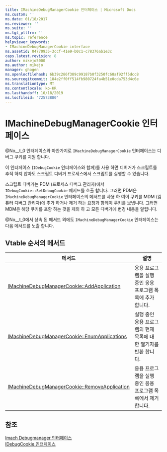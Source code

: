 ```yaml
---
title: IMachineDebugManagerCookie 인터페이스 | Microsoft Docs
ms.custom: ''
ms.date: 01/18/2017
ms.reviewer: ''
ms.suite: ''
ms.tgt_pltfrm: ''
ms.topic: reference
helpviewer_keywords:
- IMachineDebugManagerCookie interface
ms.assetid: 04770935-3ccf-41e9-b0c1-c78376ab1e3c
caps.latest.revision: 8
author: mikejo5000
ms.author: mikejo
manager: ghogen
ms.openlocfilehash: 6b39c286f389c99187b0f3250fc68af92ff5dcc8
ms.sourcegitcommit: 184e2ff0ff514fb980724fa4b51e0cda753d4c6e
ms.translationtype: MT
ms.contentlocale: ko-KR
ms.lasthandoff: 10/18/2019
ms.locfileid: "72573880"
---
```

# <a name="imachinedebugmanagercookie-interface"></a>IMachineDebugManagerCookie 인터페이스
@No__t_0 인터페이스와 마찬가지로 `IMachineDebugManagerCookie` 인터페이스는 디버그 쿠키를 지원 합니다.  
  
 이 인터페이스 (`IDebugCookie` 인터페이스와 함께)를 사용 하면 디버거가 스크립트를 추적 하지 않아도 스크립트 디버거 프로세스에서 스크립트를 실행할 수 있습니다.  
  
 스크립트 디버거는 PDM (프로세스 디버그 관리자)에서 `IDebugCookie::SetDebugCookie` 메서드를 호출 합니다. 그러면 PDM은 `IMachineDebugManagerCookie` 인터페이스의 메서드를 사용 하 여이 쿠키를 MDM (컴퓨터 디버그 관리자)에 추가 하거나 제거 하는 요청과 함께이 쿠키를 보냅니다. 그러면 MDM은 해당 쿠키를 포함 하는 것을 제외 하 고 모든 디버거에 변경 내용을 알립니다.  
  
 @No__t_0에서 상속 된 메서드 외에도 `IMachineDebugManagerCookie` 인터페이스는 다음 메서드를 노출 합니다.  
  
## <a name="methods-in-vtable-order"></a>Vtable 순서의 메서드  
  
|메서드|설명|  
|------------|-----------------|  
|[IMachineDebugManagerCookie::AddApplication](../../winscript/reference/imachinedebugmanagercookie-addapplication.md)|응용 프로그램을 실행 중인 응용 프로그램 목록에 추가 합니다.|  
|[IMachineDebugManagerCookie::EnumApplications](../../winscript/reference/imachinedebugmanagercookie-enumapplications.md)|실행 중인 응용 프로그램의 현재 목록에 대 한 열거자를 반환 합니다.|  
|[IMachineDebugManagerCookie::RemoveApplication](../../winscript/reference/imachinedebugmanagercookie-removeapplication.md)|응용 프로그램을 실행 중인 응용 프로그램 목록에서 제거 합니다.|  
  
## <a name="see-also"></a>참조  
 [Imach  Debugmanager 인터페이스](../../winscript/reference/imachinedebugmanager-interface.md)  
 [IDebugCookie 인터페이스](../../winscript/reference/idebugcookie-interface.md)